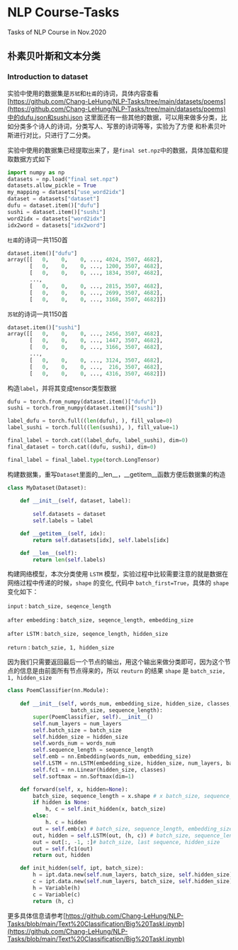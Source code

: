 # NLP Course-Tasks
Tasks of NLP Course in Nov.2020
## 朴素贝叶斯和文本分类
### Introduction to dataset
实验中使用的数据集是`苏轼`和`杜甫`的诗词，具体内容查看[https://github.com/Chang-LeHung/NLP-Tasks/tree/main/datasets/poems](https://github.com/Chang-LeHung/NLP-Tasks/tree/main/datasets/poems)中的dufu.json和sushi.json 这里面还有一些其他的数据，可以用来做多分类，比如分类多个诗人的诗词，分类写人、写景的诗词等等，实验为了方便
和朴素贝叶斯进行对比，只进行了二分类。

实验中使用的数据集已经提取出来了，是`final set.npz`中的数据，具体加载和提取数据方式如下

```python
import numpy as np
datasets = np.load("final set.npz")
datasets.allow_pickle = True
my_mapping = datasets["use_word2idx"]
dataset = datasets["dataset"]
dufu = dataset.item()["dufu"]
sushi = dataset.item()["sushi"]
word2idx = datasets["word2idx"]
idx2word = datasets["idx2word"]
```
`杜甫`的诗词一共1150首
```python
dataset.item()["dufu"]
array([[   0,    0,    0, ..., 4024, 3507, 4682],
       [   0,    0,    0, ..., 1200, 3507, 4682],
       [   0,    0,    0, ..., 1834, 3507, 4682],
       ...,
       [   0,    0,    0, ..., 2815, 3507, 4682],
       [   0,    0,    0, ..., 2699, 3507, 4682],
       [   0,    0,    0, ..., 3168, 3507, 4682]])
```
`苏轼`的诗词一共1150首
```python
dataset.item()["sushi"]
array([[   0,    0,    0, ..., 2456, 3507, 4682],
       [   0,    0,    0, ..., 1447, 3507, 4682],
       [   0,    0,    0, ..., 3166, 3507, 4682],
       ...,
       [   0,    0,    0, ..., 3124, 3507, 4682],
       [   0,    0,    0, ...,  216, 3507, 4682],
       [   0,    0,    0, ..., 4316, 3507, 4682]])
```
构造`label`，并将其变成tensor类型数据
```python
dufu = torch.from_numpy(dataset.item()["dufu"])
sushi = torch.from_numpy(dataset.item()["sushi"])

label_dufu = torch.full((len(dufu), ), fill_value=0)
label_sushi = torch.full((len(sushi), ), fill_value=1)

final_label = torch.cat((label_dufu, label_sushi), dim=0)
final_dataset = torch.cat((dufu, sushi), dim=0)

final_label = final_label.type(torch.LongTensor)
```
构建数据集，重写`Dataset`里面的__len__，__getitem__函数方便后数据集的构造
```python
class MyDataset(Dataset):
    
    def __init__(self, dataset, label):
        
        self.datasets = dataset
        self.labels = label

    def __getitem__(self, idx):
        return self.datasets[idx], self.labels[idx]

    def __len__(self):
        return len(self.labels)
```
构建网络模型，本次分类使用 `LSTM` 模型，实验过程中比较需要注意的就是数据在网络过程中传递的时候，`shape` 的变化, 代码中 `batch_first=True`，具体的 `shape` 变化如下：

`input` : `batch_size, seqence_length`

`after embedding` : `batch_size, seqence_length, embedding_size`

`after LSTM` : `batch_size, seqence_length, hidden_size`

`return` : `batch_szie, 1, hidden_size `

因为我们只需要返回最后一个节点的输出，用这个输出来做分类即可，因为这个节点的信息是由前面所有节点得来的，所以 `reuturn` 的结果 `shape` 是 `batch_szie, 1, hidden_size `

```python
class PoemClassifier(nn.Module):
    
    def __init__(self, words_num, embedding_size, hidden_size, classes, num_layers,
                    batch_size, sequence_length):
        super(PoemClassifier, self).__init__()
        self.num_layers = num_layers
        self.batch_size = batch_size
        self.hidden_size = hidden_size
        self.words_num = words_num
        self.sequence_length = sequence_length
        self.emb = nn.Embedding(words_num, embedding_size)
        self.LSTM = nn.LSTM(embedding_size, hidden_size, num_layers, batch_first=True)
        self.fc1 = nn.Linear(hidden_size, classes)
        self.softmax = nn.Softmax(dim=1)

    def forward(self, x, hidden=None):
        batch_size, sequence_length = x.shape # x batch_size, sequence_length
        if hidden is None:
            h, c = self.init_hidden(x, batch_size)
        else:
            h. c = hidden
        out = self.emb(x) # batch_size, sequence_length, embedding_size
        out, hidden = self.LSTM(out, (h, c)) # batch_size, sequence_length, hidden_size
        out = out[:, -1, :]# batch_size, last sequence, hidden_size
        out = self.fc1(out)
        return out, hidden

    def init_hidden(self, ipt, batch_size):
        h = ipt.data.new(self.num_layers, batch_size, self.hidden_size).fill_(0).float()
        c = ipt.data.new(self.num_layers, batch_size, self.hidden_size).fill_(0).float()
        h = Variable(h)
        c = Variable(c)
        return (h, c)
```
更多具体信息请参考[https://github.com/Chang-LeHung/NLP-Tasks/blob/main/Text%20Classification/Big%20TaskI.ipynb](https://github.com/Chang-LeHung/NLP-Tasks/blob/main/Text%20Classification/Big%20TaskI.ipynb)
